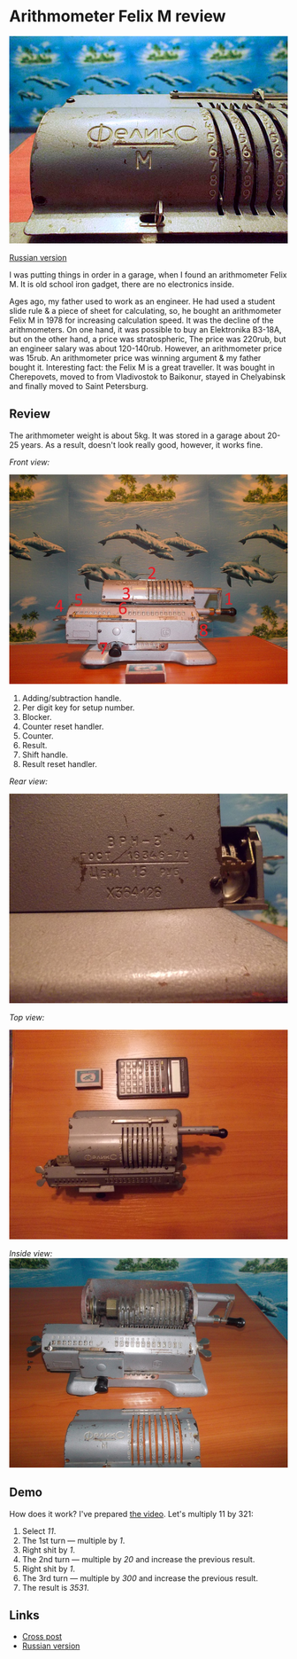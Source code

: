 # Arithmometer Felix M review

![felix](assets/felix-intro.jpg?raw=true "felix")

[Russian version](felix-m-review-ru.md)

I was putting things in order in a garage, when I found an arithmometer Felix M. It is old school iron gadget, there are no electronics inside.

Ages ago, my father used to work as an engineer. He had used a student slide rule & a piece of sheet for calculating, so, he bought an arithmometer Felix M in 1978 for increasing calculation speed. It was the decline of the arithmometers. On one hand, it was possible to buy an Elektronika B3-18A, but on the other hand, a price was stratospheric, The price was 220rub, but an engineer salary was about 120-140rub. However, an arithmometer price was 15rub. An arithmometer price was winning argument & my father bought it. Interesting fact: the Felix M is a great traveller. It was bought in Cherepovets, moved to from Vladivostok to Baikonur, stayed in Chelyabinsk and finally moved to Saint Petersburg.

## Review

The arithmometer weight is about 5kg. It was stored in a garage about 20-25 years. As a result, doesn't look really good, however, it works fine.

*Front view:*

![felix](assets/felix-1.jpg?raw=true "felix")

1. Adding/subtraction handle.
2. Per digit key for setup number.
3. Blocker.
4. Counter reset handler.
5. Counter.
6. Result.
7. Shift handle.
8. Result reset handler.

*Rear view:*

![felix](assets/felix-2.jpg?raw=true "felix")

*Top view:*

![felix](assets/felix-3.jpg?raw=true "felix")

*Inside view:*
![felix](assets/felix-inside.jpg?raw=true "felix")

## Demo

How does it work? I've prepared [the video](https://www.youtube.com/watch?v=U05uwaLKv2Q). Let's multiply 11 by 321:

1. Select *11*.
2. The 1st turn — multiple by *1*.
3. Right shit by *1*.
4. The 2nd turn — multiple by *20* and increase the previous result.
5. Right shit by *1*.
6. The 3rd turn — multiple by *300* and increase the previous result.
7. The result is *3531*.

## Links

* [Cross post](https://habr.com/en/post/437454/)
* [Russian version](felix-m-review-ru.md)